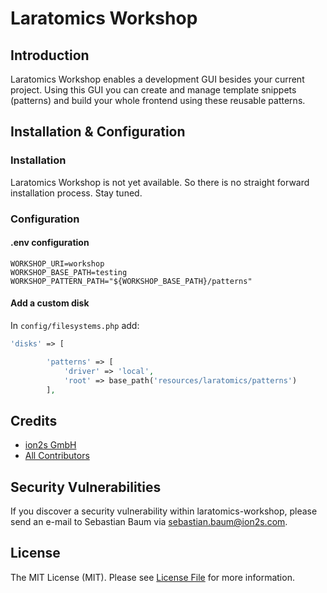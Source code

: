 <p align="center">
<h1>Laratomics Workshop</h1>
</p>

## Introduction
Laratomics Workshop enables a development GUI besides your current project.
Using this GUI you can create and manage template snippets (patterns) and build your whole frontend
using these reusable patterns.

## Installation & Configuration

### Installation
Laratomics Workshop is not yet available. So there is no straight forward installation process.
Stay tuned.

### Configuration
#### .env configuration
```
WORKSHOP_URI=workshop
WORKSHOP_BASE_PATH=testing
WORKSHOP_PATTERN_PATH="${WORKSHOP_BASE_PATH}/patterns"
```

#### Add a custom disk
In `config/filesystems.php` add:
```php
'disks' => [

        'patterns' => [
            'driver' => 'local',
            'root' => base_path('resources/laratomics/patterns')
        ],
```

## Credits
* [ion2s GmbH](https://github.com/poolingpeople)
* [All Contributors](https://github.com/poolingpeople/laratomics-workshop/graphs/contributors)

## Security Vulnerabilities
If you discover a security vulnerability within laratomics-workshop, please send an e-mail to Sebastian Baum via [sebastian.baum@ion2s.com](mailto:sebastian.baum@ion2s.com).

## License
The MIT License (MIT). Please see [License File](LICENSE.md) for more information.